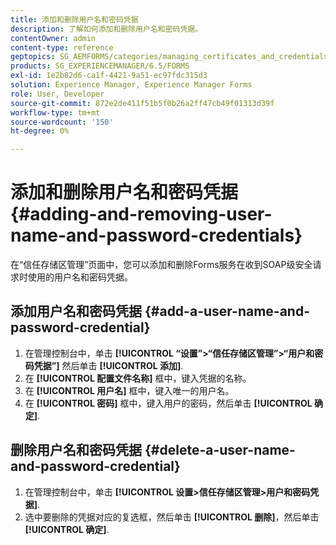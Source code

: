 ```yaml
---
title: 添加和删除用户名和密码凭据
description: 了解如何添加和删除用户名和密码凭据。
contentOwner: admin
content-type: reference
geptopics: SG_AEMFORMS/categories/managing_certificates_and_credentials
products: SG_EXPERIENCEMANAGER/6.5/FORMS
exl-id: 1e2b82d6-ca1f-4421-9a51-ec97fdc315d3
solution: Experience Manager, Experience Manager Forms
role: User, Developer
source-git-commit: 872e2de411f51b5f0b26a2ff47cb49f01313d39f
workflow-type: tm+mt
source-wordcount: '150'
ht-degree: 0%

---
```


# 添加和删除用户名和密码凭据 {#adding-and-removing-user-name-and-password-credentials}

在“信任存储区管理”页面中，您可以添加和删除Forms服务在收到SOAP级安全请求时使用的用户名和密码凭据。

## 添加用户名和密码凭据 {#add-a-user-name-and-password-credential}

1. 在管理控制台中，单击 **[!UICONTROL “设置”>“信任存储区管理”>“用户和密码凭据”]** 然后单击 **[!UICONTROL 添加]**.
1. 在 **[!UICONTROL 配置文件名称]** 框中，键入凭据的名称。
1. 在 **[!UICONTROL 用户名]** 框中，键入唯一的用户名。
1. 在 **[!UICONTROL 密码]** 框中，键入用户的密码，然后单击 **[!UICONTROL 确定]**.

## 删除用户名和密码凭据 {#delete-a-user-name-and-password-credential}

1. 在管理控制台中，单击 **[!UICONTROL 设置>信任存储区管理>用户和密码凭据]**.
1. 选中要删除的凭据对应的复选框，然后单击 **[!UICONTROL 删除]**，然后单击 **[!UICONTROL 确定]**.
